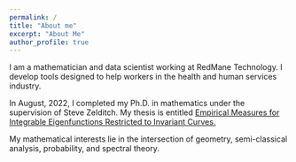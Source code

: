 ```yaml
---
permalink: /
title: "About me"
excerpt: "About Me"
author_profile: true
---
```


I am a mathematician and data scientist working at RedMane Technology. I develop tools designed to help workers in the health and human services industry.

In August, 2022, I completed my Ph.D. in mathematics under the supervision of Steve Zelditch. My thesis is entitled [Empirical Measures for Integrable Eigenfunctions Restricted to Invariant Curves.](https://arch.library.northwestern.edu/concern/generic_works/dj52w5081)

My mathematical interests lie in the intersection of geometry, semi-classical analysis, probability, and spectral theory.
